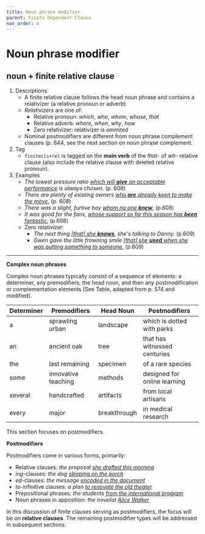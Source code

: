 ```yaml
---
title: Noun phrase modifier
parent: Finite Dependent Clause
nav_order: 4
---
```



# Noun phrase modifier

## noun + finite relative clause 

1. Descriptions
    -  A finite relative clause follows the head noun phrase and contains a relativizer (a relative pronoun or adverb).
    -  _Relativizers_ are one of:
        -  Relative pronoun: *which*, *who*, *whom*, *whose*, *that*
        -  Relative adverb: *where*, *when*, *why*, *how* 
        -  Zero relativizer: relativizer is _ommited_
    - Nominal postmodifiers are different from noun phrase complement clauses (p. 644, see the next section on noun phrase complement.
2. Tag
    - `finitecls+rel` is tagged on the **main verb** of the *that*- of *wh*- relative clause (also include the relative clause with deleted relative pronoun).
3. Examples
    -  *The lowest pressure ratio <ins>which will **give** an acceptable performance</ins> is always chosen.* (p. 608)
    -  *There are plenty of existing owners <ins>who **are** already keen to make the move.</ins>* (p. 608)
    -  *There was a slight, furtive boy <ins>whom no one **knew**.</ins>* (p.608)
    -  *It was good for the fans, <ins>whose support so far this season has **been** fantastic.</ins>* (p.608)
    -  Zero relativizer:
        -  *The next thing <ins>[that] she **knows**</ins>, she's talking to Danny.* (p.609)
        -  *Gwen gave the little frowning smile <ins>[that] she **used** when she was putting something to someone.</ins>* (p.609)
       
---

**Complex noun phrases**

Complex noun phrases typically consist of a sequence of elements: a determiner, any premodifiers, the head noun, and then any postmodification or complementation elements (See Table, adapted from p. 574 and modified).

| Determiner | Premodifiers        | Head Noun     | **Postmodifiers**                           |
|------------|---------------------|---------------|---------------------------------------------|
| a          | sprawling urban     | landscape     | which is dotted with parks                  |
| an         | ancient oak         | tree          | that has witnessed centuries                |
| the        | last remaining      | specimen      | of a rare species                           |
| some       | innovative teaching | methods       | designed for online learning                |
| several    | handcrafted         | artifacts     | from local artisans                         |
| every      | major               | breakthrough  | in medical research                         |

This section focuses on postmodifiers. 

**Postmodifiers**

Postmodifiers come in various forms, primarily:

- Relative clauses: *the proposal <ins>she drafted this morning</ins>*
- *ing*-clauses: *the dog <ins>sleeping on the porch</ins>*
- *ed*-clauses: *the message <ins>encoded in the document</ins>*
- *to*-infinitive clauses: *a plan <ins>to renovate the old theater</ins>*
- Prepositional phrases: *the students <ins>from the international program</ins>*
- Noun phrases in apposition: *the novelist <ins>Alice Walker</ins>*

In this discussion of finite clauses serving as postmodifiers, the focus will be on **relative clauses**. The remaining postmodifier types will be addressed in subsequent sections.
